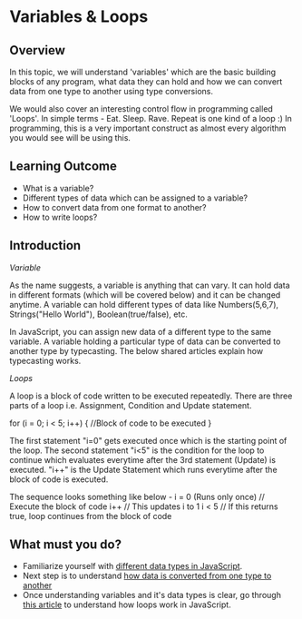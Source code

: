 # Variables & Loops

## Overview

In this topic, we will understand 'variables' which are the basic building blocks of any program, what data they can hold 
and how we can convert data from one type to another using type conversions.

We would also cover an interesting control flow in programming called 'Loops'. In simple terms - Eat. Sleep. Rave. Repeat is one kind of a loop :)
 In programming, this is a very important construct as almost every algorithm you would see will be using this.

## Learning Outcome

- What is a variable?
- Different types of data which can be assigned to a variable?
- How to convert data from one format to another?
- How to write loops?


## Introduction

*Variable*

As the name suggests, a variable is anything that can vary. It can hold data in different formats (which will be covered below) and it can be changed anytime. A variable can hold different types of data like Numbers(5,6,7), Strings("Hello World"), Boolean(true/false), etc.

In JavaScript, you can assign new data of a different type to the same variable. A variable holding a particular type of data can be converted to another type by typecasting. The below shared articles explain how typecasting works.

*Loops*

A loop is a block of code written to be executed repeatedly. There are three parts of a loop i.e. Assignment, Condition and Update statement.

for (i = 0; i < 5; i++) {
  //Block of code to be executed
}

The first statement "i=0" gets executed once which is the starting point of the loop. The second statement "i<5" is the condition for the loop to continue which evaluates everytime after the 3rd statement (Update) is executed. "i++" is the Update Statement which runs everytime after the block of code is executed.

The sequence looks something like below -
i = 0 (Runs only once)
// Execute the block of code
i++ // This updates i to 1
i < 5 // If this returns true, loop continues from the block of code


## What must you do?

-	Familiarize yourself with [different data types in JavaScript](https://www.geeksforgeeks.org/variables-datatypes-javascript/). 
-	Next step is to understand [how data is converted from one type to another](https://www.w3schools.com/js/js_type_conversion.asp)
- Once understanding variables and it's data types is clear, go through [this article](https://www.w3schools.com/js/js_loop_for.asp) to understand how loops work in JavaScript.
